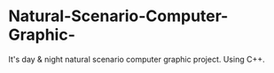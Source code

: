 # Natural-Scenario-Computer-Graphic-
It's day &amp; night natural scenario computer graphic project. Using C++.
